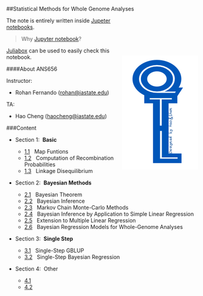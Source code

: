 ##Statistical Methods for Whole Genome Analyses

<div style="float:right; \">
<img src="QTL.jpg" 
 align=right style="float:right; margin-left: 5px; margin-top: 100px" 
 />
</div>

The note is entirely written inside <a href="http://ipython.org/notebook.html" target="_blank">Jupeter notebooks</a>. <br>

> Why [Jupyter notebook](http://www.nature.com/news/interactive-notebooks-sharing-the-code-1.16261)?

[Juliabox](https://www.juliabox.org) can be used to easily check this notebook.


####About ANS656

Instructor: 

* Rohan Fernando (rohan@iastate.edu)

TA:        
* Hao Cheng (haocheng@iastate.edu)

###Content

* Section 1:&nbsp; **Basic**
    * [1.1](basic/MapFunction.ipynb) &nbsp; Map Funtions
    * [1.2](basic/RecProb.ipynb) &nbsp; Computation of Recombination Probabilities
    * [1.3](basic/LD.ipynb) &nbsp; Linkage Disequilibrium

* Section 2:&nbsp; **Bayesian Methods**
    * [2.1](Bayes/BayesTheorem.ipynb) &nbsp; Bayesian Theorem
    * [2.2](Bayes/BayesInference.ipynb) &nbsp; Bayesian Inference
    * [2.3](Bayes/MCMC.ipynb) &nbsp; Markov Chain Monte-Carlo Methods
    * [2.4](Bayes/BayesSimpleLinear.ipynb) &nbsp; Bayesian Inference by Application to Simple Linear Regression 
    * [2.5](Bayes/BayesMultipleRegression.ipynb) &nbsp; Extension to Multiple Linear Regression 
    * [2.6](Bayes/BayesGWAS.ipynb) &nbsp; Bayesian Regression Models for Whole-Genome Analyses 

* Section 3:&nbsp; **Single Step**
    * [3.1](singleStep/ssGBLUP.ipynb) &nbsp; Single-Step GBLUP 
    * [3.2](singleStep/ssBayes.ipynb) &nbsp; Single-Step Bayesian Regression

* Section 4:&nbsp; Other
    * [4.1](ssGBLUP.ipynb) 
    * [4.2](ss.ipynb) 
